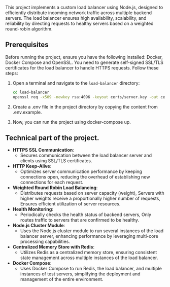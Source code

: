 This project implements a custom load balancer using Node.js, designed to efficiently distribute incoming network traffic across multiple backend servers. The load balancer ensures high availability, scalability, and reliability by directing requests to healthy servers based on a weighted round-robin algorithm.

## Prerequisites

Before running the project, ensure you have the following installed: Docker, Docker Compose and OpenSSL.
You need to generate self-signed SSL/TLS certificates for the load balancer to handle HTTPS requests. Follow these steps:

1. Open a terminal and navigate to the `load-balancer` directory:

   ```sh
   cd load-balancer
   openssl req -x509 -newkey rsa:4096 -keyout certs/server.key -out certs/server.cert -days 365 -nodes -subj "/C=US/ST=State/L=Locality/O=Organization/OU=Unit/CN=localhost"
   ```

2. Create a .env file in the project directory by copying the content from .env.example.

3. Now, you can run the project using docker-compose up.

## Technical part of the project.

- **HTTPS SSL Communication**:
  - Secures communication between the load balancer server and clients using SSL/TLS certificates.
- **HTTP Keep-Alive**:
  - Optimizes server communication performance by keeping connections open, reducing the overhead of establishing new connections for each request.
- **Weighted Round Robin Load Balancing**:
  - Distributes requests based on server capacity (weight), Servers with higher weights receive a proportionally higher number of requests, Ensures efficient utilization of server resources.
- **Health Monitoring**:
  - Periodically checks the health status of backend servers, Only routes traffic to servers that are confirmed to be healthy.
- **Node.js Cluster Module**:
  - Uses the Node.js cluster module to run several instances of the load balancer server, enhancing performance by leveraging multi-core processing capabilities.
- **Centralized Memory Store with Redis**:
  - Utilizes Redis as a centralized memory store, ensuring consistent state management across multiple instances of the load balancer.
- **Docker Compose**:
  - Uses Docker Compose to run Redis, the load balancer, and multiple instances of test servers, simplifying the deployment and management of the entire environment.
